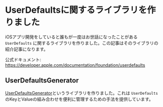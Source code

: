 # UserDefaultsに関するライブラリを作りました
iOSアプリ開発をしていると誰もが一度はお世話になったことがある `UserDefaults` に関するライブラリを作りました。この記事はそのライブラリの紹介記事になります。

公式ドキュメント: https://developer.apple.com/documentation/foundation/userdefaults

## UserDefaultsGenerator
[UserDefaultsGenerator](https://github.com/bannzai/UserDefaultsGenerator)というライブラリを作りました。これは `UserDefaults` のKeyとValueの組み合わせを便利に管理するための手法を提供しています。


